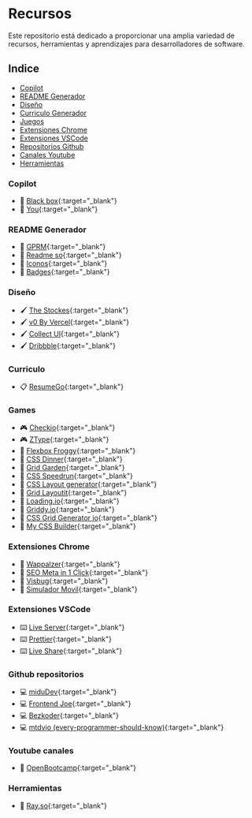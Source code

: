 # Recursos

Este repositorio está dedicado a proporcionar una amplia variedad de recursos, herramientas y aprendizajes para desarrolladores de software.

## Indice

- [Copilot](#copilot)
- [README Generador](#readme)
- [Diseño](#design)
- [Curriculo Generador](#curriculum)
- [Juegos](#games)
- [Extensiones Chrome](#chrome)
- [Extensiones VSCode](#vscode)
- [Repositorios Github](#github)
- [Canales Youtube](#youtube)
- [Herramientas](#tools)


### Copilot <a name="copilot"></a>
- :rocket: [Black box](https://www.blackbox.ai/){:target="_blank"}
- :rocket: [You](https://you.com/){:target="_blank"}

### README Generador <a name="readme"></a>
- :pencil: [GPRM](https://gprm.itsvg.in/){:target="_blank"}
- :pencil: [Readme so](https://readme.so/es){:target="_blank"}
- :pencil: [Iconos](https://github.com/ikatyang/emoji-cheat-sheet){:target="_blank"}
- :pencil: [Badges](https://github.com/inttter/md-badges){:target="_blank"}

### Diseño <a name="dsign"></a>
- :paintbrush: [The Stockes](https://thestocks.im/){:target="_blank"}
- :paintbrush: [v0 By Vercel](https://v0.dev/){:target="_blank"}
- :paintbrush: [Collect UI](https://collectui.com/designs){:target="_blank"}
- :paintbrush: [Dribbble](https://dribbble.com/shots/4417684-Daily-UI-Landing-Page){:target="_blank"}

### Curriculo <a name="curriculum"></a>
- :clipboard: [ResumeGo](https://www.resumego.net/resume-checker/){:target="_blank"}

### Games <a name="games"></a>
- :video_game: [Checkio](https://checkio.org/){:target="_blank"}
- :video_game: [ZType](https://www.typing.com/es/student/game/ztype){:target="_blank"}
- :apple: [Flexbox Froggy](https://flexboxfroggy.com/#es){:target="_blank"}
- :apple: [CSS Dinner](https://flukeout.github.io/){:target="_blank"}
- :apple: [Grid Garden](https://cssgridgarden.com/#es){:target="_blank"}
- :apple: [CSS Speedrun](https://css-speedrun.netlify.app/){:target="_blank"}
- :apple: [CSS Layout generator](https://layout.bradwoods.io/){:target="_blank"}
- :apple: [Grid Layoutit](https://grid.layoutit.com/){:target="_blank"}
- :apple: [Loading.io](https://loading.io/flexbox){:target="_blank"}
- :apple: [Griddy.io](https://griddy.io/){:target="_blank"}
- :apple: [CSS Grid Generator io](https://cssgridgenerator.io/){:target="_blank"}
- :apple: [My CSS Builder](https://www.mycssbuilder.com/){:target="_blank"}

### Extensiones Chrome <a name="chrome"></a>
- :toolbox: [Wappalzer](https://www.wappalyzer.com/){:target="_blank"}
- :toolbox: [SEO Meta in 1 Click](https://seo-extension.com/){:target="_blank"}
- :toolbox: [Visbug](https://visbug.web.app/){:target="_blank"}
- :toolbox: [Simulador Movil](https://www.webmobilefirst.com/es/){:target="_blank"}

### Extensiones VSCode <a name="vscode"></a>
- :keyboard: [Live Server](https://marketplace.visualstudio.com/items?itemName=ritwickdey.LiveServer){:target="_blank"}
- :keyboard: [Prettier](https://marketplace.visualstudio.com/items?itemName=esbenp.prettier-vscode){:target="_blank"}
- :keyboard: [Live Share](https://code.visualstudio.com/learn/collaboration/live-share){:target="_blank"}

### Github repositorios <a name="github"></a>
- :computer: [miduDev](https://github.com/midudev){:target="_blank"}
- :computer: [Frontend Joe](https://github.com/frontend-joe){:target="_blank"}
- :computer: [Bezkoder](https://github.com/bezkoder){:target="_blank"}
- :computer: [mtdvio (every-programmer-should-know)](https://github.com/mtdvio/every-programmer-should-know){:target="_blank"}

### Youtube canales <a name="youtube"></a>
- :movie_camera: [OpenBootcamp](https://www.youtube.com/@OpenBootcamp/playlists){:target="_blank"}

### Herramientas <a name="tools"></a>
- :hammer: [Ray.so](https://www.ray.so/){:target="_blank"}
